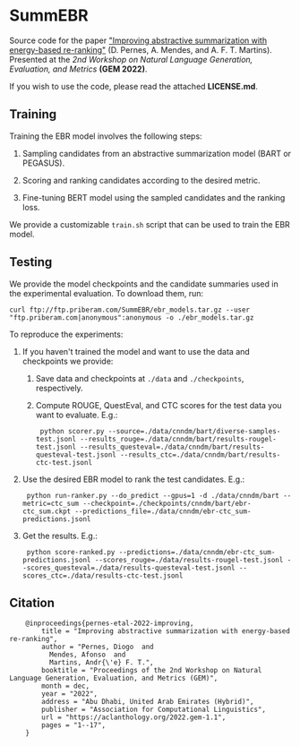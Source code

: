 # SummEBR

Source code for the paper ["Improving abstractive summarization with energy-based re-ranking"](https://aclanthology.org/2022.gem-1.1/) (D. Pernes, A. Mendes, and A. F. T. Martins).
Presented at the *2nd Workshop on Natural Language Generation, Evaluation, and Metrics* **(GEM 2022)**.

If you wish to use the code, please read the attached **LICENSE.md**.

## Training

Training the EBR model involves the following steps:

1. Sampling candidates from an abstractive summarization model (BART or PEGASUS).

2. Scoring and ranking candidates according to the desired metric.

3. Fine-tuning BERT model using the sampled candidates and the ranking loss.

We provide a customizable `train.sh` script that can be used to train the EBR model.

## Testing

We provide the model checkpoints and the candidate summaries used in the experimental evaluation. To download them, run:

    curl ftp://ftp.priberam.com/SummEBR/ebr_models.tar.gz --user "ftp.priberam.com|anonymous":anonymous -o ./ebr_models.tar.gz

To reproduce the experiments:

1. If you haven't trained the model and want to use the data and checkpoints we provide:

    1. Save data and checkpoints at `./data` and `./checkpoints`, respectively.

    2. Compute ROUGE, QuestEval, and CTC scores for the test data you want to evaluate. E.g.:

            python scorer.py --source=./data/cnndm/bart/diverse-samples-test.jsonl --results_rouge=./data/cnndm/bart/results-rougel-test.jsonl --results_questeval=./data/cnndm/bart/results-questeval-test.jsonl --results_ctc=./data/cnndm/bart/results-ctc-test.jsonl

2. Use the desired EBR model to rank the test candidates. E.g.:

        python run-ranker.py --do_predict --gpus=1 -d ./data/cnndm/bart --metric=ctc_sum --checkpoint=./checkpoints/cnndm/bart/ebr-ctc_sum.ckpt --predictions_file=./data/cnndm/ebr-ctc_sum-predictions.jsonl

3. Get the results. E.g.:

        python score-ranked.py --predictions=./data/cnndm/ebr-ctc_sum-predictions.jsonl --scores_rouge=./data/results-rougel-test.jsonl --scores_questeval=./data/results-questeval-test.jsonl --scores_ctc=./data/results-ctc-test.jsonl

## Citation

        @inproceedings{pernes-etal-2022-improving,
            title = "Improving abstractive summarization with energy-based re-ranking",
            author = "Pernes, Diogo  and
              Mendes, Afonso  and
              Martins, Andr{\'e} F. T.",
            booktitle = "Proceedings of the 2nd Workshop on Natural Language Generation, Evaluation, and Metrics (GEM)",
            month = dec,
            year = "2022",
            address = "Abu Dhabi, United Arab Emirates (Hybrid)",
            publisher = "Association for Computational Linguistics",
            url = "https://aclanthology.org/2022.gem-1.1",
            pages = "1--17",
        }

